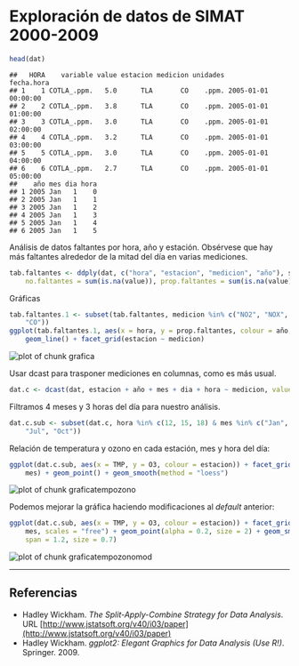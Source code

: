 # Exploración de datos de SIMAT 2000-2009


```r
head(dat)
```

```
##   HORA    variable value estacion medicion unidades          fecha.hora
## 1    1 COTLA_.ppm.   5.0      TLA       CO    .ppm. 2005-01-01 00:00:00
## 2    2 COTLA_.ppm.   3.8      TLA       CO    .ppm. 2005-01-01 01:00:00
## 3    3 COTLA_.ppm.   3.0      TLA       CO    .ppm. 2005-01-01 02:00:00
## 4    4 COTLA_.ppm.   3.2      TLA       CO    .ppm. 2005-01-01 03:00:00
## 5    5 COTLA_.ppm.   3.0      TLA       CO    .ppm. 2005-01-01 04:00:00
## 6    6 COTLA_.ppm.   2.7      TLA       CO    .ppm. 2005-01-01 05:00:00
##    año mes dia hora
## 1 2005 Jan   1    0
## 2 2005 Jan   1    1
## 3 2005 Jan   1    2
## 4 2005 Jan   1    3
## 5 2005 Jan   1    4
## 6 2005 Jan   1    5
```


Análisis de datos faltantes por hora, año y estación. Obsérvese que hay más faltantes alrededor de la mitad del día en varias mediciones.


```r
tab.faltantes <- ddply(dat, c("hora", "estacion", "medicion", "año"), summarise, 
    no.faltantes = sum(is.na(value)), prop.faltantes = sum(is.na(value))/length(value))
```


Gráficas 


```r
tab.faltantes.1 <- subset(tab.faltantes, medicion %in% c("NO2", "NOX", "O3", 
    "CO"))
ggplot(tab.faltantes.1, aes(x = hora, y = prop.faltantes, colour = año, group = año)) + 
    geom_line() + facet_grid(estacion ~ medicion)
```

![plot of chunk grafica](figure/grafica.png) 


Usar dcast para trasponer mediciones en columnas, como es más usual.


```r
dat.c <- dcast(dat, estacion + año + mes + dia + hora ~ medicion, value.var = "value")
```


Filtramos 4 meses y 3 horas del día para nuestro análisis.


```r
dat.c.sub <- subset(dat.c, hora %in% c(12, 15, 18) & mes %in% c("Jan", "Mar", 
    "Jul", "Oct"))
```


Relación de temperatura y ozono en cada estación, mes y hora del día:


```r
ggplot(dat.c.sub, aes(x = TMP, y = O3, colour = estacion)) + facet_grid(hora ~ 
    mes) + geom_point() + geom_smooth(method = "loess")
```

![plot of chunk graficatempozono](figure/graficatempozono.png) 


Podemos mejorar la gráfica haciendo modificaciones al *default* anterior:


```r
ggplot(dat.c.sub, aes(x = TMP, y = O3, colour = estacion)) + facet_grid(hora ~ 
    mes, scales = "free") + geom_point(alpha = 0.2, size = 2) + geom_smooth(method = "loess", 
    span = 1.2, size = 0.7)
```

![plot of chunk graficatempozonomod](figure/graficatempozonomod.png) 


- - - -

## Referencias
* Hadley Wickham. *The Split-Apply-Combine Strategy for Data Analysis*.
URL [http://www.jstatsoft.org/v40/i03/paper](http://www.jstatsoft.org/v40/i03/paper) 
* Hadley Wickham. *ggplot2: Elegant Graphics for Data Analysis (Use R!)*.
Springer. 2009.
